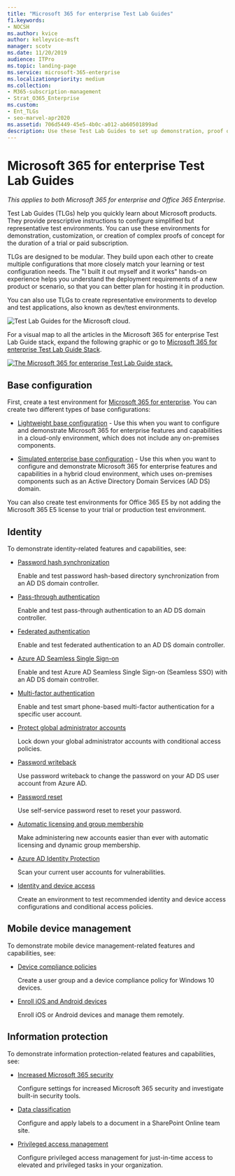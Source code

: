 ```yaml
---
title: "Microsoft 365 for enterprise Test Lab Guides"
f1.keywords:
- NOCSH
ms.author: kvice
author: kelleyvice-msft
manager: scotv
ms.date: 11/20/2019
audience: ITPro
ms.topic: landing-page
ms.service: microsoft-365-enterprise
ms.localizationpriority: medium
ms.collection: 
- M365-subscription-management
- Strat_O365_Enterprise
ms.custom:
- Ent_TLGs
- seo-marvel-apr2020
ms.assetid: 706d5449-45e5-4b0c-a012-ab60501899ad
description: Use these Test Lab Guides to set up demonstration, proof of concept, or dev/test environments for Microsoft 365 for enterprise.
---
```


# Microsoft 365 for enterprise Test Lab Guides

*This applies to both Microsoft 365 for enterprise and Office 365 Enterprise.*

Test Lab Guides (TLGs) help you quickly learn about Microsoft products. They provide prescriptive instructions to configure simplified but representative test environments. You can use these environments for demonstration, customization, or creation of complex proofs of concept for the duration of a trial or paid subscription.

TLGs are designed to be modular. They build upon each other to create multiple configurations that more closely match your learning or test configuration needs. The "I built it out myself and it works" hands-on experience helps you understand the deployment requirements of a new product or scenario, so that you can better plan for hosting it in production.

You can also use TLGs to create representative environments to develop and test applications, also known as dev/test environments.
  
![Test Lab Guides for the Microsoft cloud.](../media/m365-enterprise-test-lab-guides/cloud-tlg-icon.png)

For a visual map to all the articles in the Microsoft 365 for enterprise Test Lab Guide stack, expand the following graphic or go to [Microsoft 365 for enterprise Test Lab Guide Stack](../downloads/Microsoft365EnterpriseTLGStack.pdf).

[![The Microsoft 365 for enterprise Test Lab Guide stack.](../media/m365-enterprise-test-lab-guides/microsoft-365-enterprise-tlg-stack.png)](../downloads/Microsoft365EnterpriseTLGStack.pdf)

## Base configuration

First, create a test environment for [Microsoft 365 for enterprise](/microsoft-365-enterprise/). You can create two different types of base configurations:

- [Lightweight base configuration](lightweight-base-configuration-microsoft-365-enterprise.md) - Use this when you want to configure and demonstrate Microsoft 365 for enterprise features and capabilities in a cloud-only environment, which does not include any on-premises components.

- [Simulated enterprise base configuration](simulated-ent-base-configuration-microsoft-365-enterprise.md) - Use this when you want to configure and demonstrate Microsoft 365 for enterprise features and capabilities in a hybrid cloud environment, which uses on-premises components such as an Active Directory Domain Services (AD DS) domain.

You can also create test environments for Office 365 E5 by not adding the Microsoft 365 E5 license to your trial or production test environment.
    
## Identity

To demonstrate identity-related features and capabilities, see:

- [Password hash synchronization](password-hash-sync-m365-ent-test-environment.md)
  
   Enable and test password hash-based directory synchronization from an AD DS domain controller.

- [Pass-through authentication](pass-through-auth-m365-ent-test-environment.md)
  
   Enable and test pass-through authentication to an AD DS domain controller.

- [Federated authentication](federated-identity-for-your-microsoft-365-dev-test-environment.md)
  
   Enable and test federated authentication to an AD DS domain controller.

- [Azure AD Seamless Single Sign-on](single-sign-on-m365-ent-test-environment.md)
  
   Enable and test Azure AD Seamless Single Sign-on (Seamless SSO) with an AD DS domain controller.

- [Multi-factor authentication](multi-factor-authentication-microsoft-365-test-environment.md)
  
   Enable and test smart phone-based multi-factor authentication for a specific user account.

- [Protect global administrator accounts](protect-global-administrator-accounts-microsoft-365-test-environment.md)

   Lock down your global administrator accounts with conditional access policies.

- [Password writeback](password-writeback-m365-ent-test-environment.md)

   Use password writeback to change the password on your AD DS user account from Azure AD.

- [Password reset](password-reset-m365-ent-test-environment.md)

   Use self-service password reset to reset your password.

- [Automatic licensing and group membership](automate-licenses-group-membership-microsoft-365-test-environment.md)

   Make administering new accounts easier than ever with automatic licensing and dynamic group membership.

- [Azure AD Identity Protection](azure-ad-identity-protection-microsoft-365-test-environment.md)

   Scan your current user accounts for vulnerabilities.

- [Identity and device access](identity-device-access-m365-test-environment.md)

   Create an environment to test recommended identity and device access configurations and conditional access policies.

## Mobile device management

To demonstrate mobile device management-related features and capabilities, see:

- [Device compliance policies](mam-policies-for-your-microsoft-365-enterprise-dev-test-environment.md)
    
   Create a user group and a device compliance policy for Windows 10 devices.
    
- [Enroll iOS and Android devices](enroll-ios-and-android-devices-in-your-microsoft-enterprise-365-dev-test-environ.md)
   
   Enroll iOS or Android devices and manage them remotely.

## Information protection

To demonstrate information protection-related features and capabilities, see:

- [Increased Microsoft 365 security](increased-o365-security-microsoft-365-enterprise-dev-test-environment.md)
    
   Configure settings for increased Microsoft 365 security and investigate built-in security tools.
  
- [Data classification](data-classification-microsoft-365-enterprise-dev-test-environment.md)
    
   Configure and apply labels to a document in a SharePoint Online team site.
    
- [Privileged access management](privileged-access-microsoft-365-enterprise-dev-test-environment.md)
    
   Configure privileged access management for just-in-time access to elevated and privileged tasks in your organization.